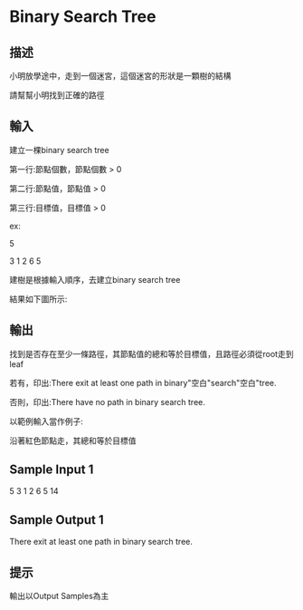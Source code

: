 # Binary Search Tree

## 描述

小明放學途中，走到一個迷宮，這個迷宮的形狀是一顆樹的結構

請幫幫小明找到正確的路徑


## 輸入

建立一棵binary search tree

第一行:節點個數，節點個數 > 0

第二行:節點值，節點值 > 0

第三行:目標值，目標值 > 0

ex:

5

3 1 2 6 5

建樹是根據輸入順序，去建立binary search tree

結果如下圖所示:

## 輸出

找到是否存在至少一條路徑，其節點值的總和等於目標值，且路徑必須從root走到leaf

若有，印出:There exit at least one path in binary"空白"search"空白"tree.

否則，印出:There have no path in binary search tree.

以範例輸入當作例子:


沿著紅色節點走，其總和等於目標值

## Sample Input 1

5
3 1 2 6 5
14

## Sample Output 1

There exit at least one path in binary search tree.

## 提示

輸出以Output Samples為主
